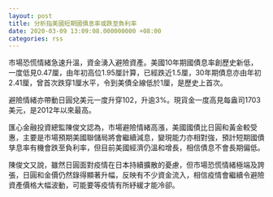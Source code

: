 ```yaml
---
layout: post
title: 分析指美國短期國債息率或跌至負利率
date: 2020-03-09 13:09:08.000000000 +08:00
categories: rss
---
```


市場恐慌情緒急速升溫，資金湧入避險資產。美國10年期國債息率創歷史新低，一度低見0.47厘，由年初高位1.95厘計算，已經跌近1.5厘，30年期債息亦由年初2.41厘，曾首次跌穿1厘水平，令到美債全線低於1厘，是歷史上首次。

避險情緒亦帶動日圓兌美元一度升穿102，升逾3%。現貨金一度高見每盎司1703美元，是2012年以來最高。

匯心金融投資總監陳俊文認為，市場避險情緒高漲，美國國債比日圓和黃金較受惠，主要是市場預期美國聯儲局將會繼續減息，變現能力亦相對強，預計短期國債孳息率有機會跌至負利率，但目前美國經濟仍溫和增長，相信債息不會長期偏低。

陳俊文又說，雖然日圓面對疫情在日本持續擴散的憂慮，但市場恐慌情緒極端及誇張，日圓和金價仍然錄得顯著升幅，反映有不少資金流入，相信疫情會繼續令避險資產價格大幅波動，可能要等疫情有所紓緩才能冷卻。
